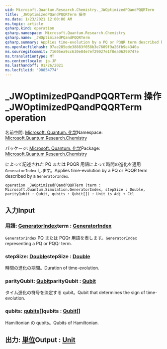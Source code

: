 ```yaml
---
uid: Microsoft.Quantum.Research.Chemistry._JWOptimizedPQandPQQRTerm
title: _JWOptimizedPQandPQQRTerm 操作
ms.date: 1/23/2021 12:00:00 AM
ms.topic: article
qsharp.kind: operation
qsharp.namespace: Microsoft.Quantum.Research.Chemistry
qsharp.name: _JWOptimizedPQandPQQRTerm
qsharp.summary: Applies time-evolution by a PQ or PQQR term described by a `GeneratorIndex`.
ms.openlocfilehash: 97ae285ede38883f058b3e7609f9a26fb9e4340a
ms.sourcegitcommit: 71605ea9cc630e84e7ef29027e1f0ea06299747e
ms.translationtype: MT
ms.contentlocale: ja-JP
ms.lasthandoff: 01/26/2021
ms.locfileid: "98854774"
---
```

# <a name="_jwoptimizedpqandpqqrterm-operation"></a><span data-ttu-id="51c66-102">_JWOptimizedPQandPQQRTerm 操作</span><span class="sxs-lookup"><span data-stu-id="51c66-102">_JWOptimizedPQandPQQRTerm operation</span></span>

<span data-ttu-id="51c66-103">名前空間: [Microsoft. Quantum. 化学](xref:Microsoft.Quantum.Research.Chemistry)</span><span class="sxs-lookup"><span data-stu-id="51c66-103">Namespace: [Microsoft.Quantum.Research.Chemistry](xref:Microsoft.Quantum.Research.Chemistry)</span></span>

<span data-ttu-id="51c66-104">パッケージ: [Microsoft. Quantum. 化学](https://nuget.org/packages/Microsoft.Quantum.Research.Chemistry)</span><span class="sxs-lookup"><span data-stu-id="51c66-104">Package: [Microsoft.Quantum.Research.Chemistry](https://nuget.org/packages/Microsoft.Quantum.Research.Chemistry)</span></span>


<span data-ttu-id="51c66-105">によって記述された PQ または PQQR 用語によって時間の進化を適用 `GeneratorIndex` します。</span><span class="sxs-lookup"><span data-stu-id="51c66-105">Applies time-evolution by a PQ or PQQR term described by a `GeneratorIndex`.</span></span>

```qsharp
operation _JWOptimizedPQandPQQRTerm (term : Microsoft.Quantum.Simulation.GeneratorIndex, stepSize : Double, parityQubit : Qubit, qubits : Qubit[]) : Unit is Adj + Ctl
```


## <a name="input"></a><span data-ttu-id="51c66-106">入力</span><span class="sxs-lookup"><span data-stu-id="51c66-106">Input</span></span>

### <a name="term--generatorindex"></a><span data-ttu-id="51c66-107">用語: [GeneratorIndex](xref:Microsoft.Quantum.Simulation.GeneratorIndex)</span><span class="sxs-lookup"><span data-stu-id="51c66-107">term : [GeneratorIndex](xref:Microsoft.Quantum.Simulation.GeneratorIndex)</span></span>

<span data-ttu-id="51c66-108">`GeneratorIndex` PQ または PQQr 用語を表します。</span><span class="sxs-lookup"><span data-stu-id="51c66-108">`GeneratorIndex` representing a PQ or PQQr term.</span></span>


### <a name="stepsize--double"></a><span data-ttu-id="51c66-109">stepSize: [Double](xref:microsoft.quantum.lang-ref.double)</span><span class="sxs-lookup"><span data-stu-id="51c66-109">stepSize : [Double](xref:microsoft.quantum.lang-ref.double)</span></span>

<span data-ttu-id="51c66-110">時間の進化の期間。</span><span class="sxs-lookup"><span data-stu-id="51c66-110">Duration of time-evolution.</span></span>


### <a name="parityqubit--qubit"></a><span data-ttu-id="51c66-111">parityQubit: [Qubit](xref:microsoft.quantum.lang-ref.qubit)</span><span class="sxs-lookup"><span data-stu-id="51c66-111">parityQubit : [Qubit](xref:microsoft.quantum.lang-ref.qubit)</span></span>

<span data-ttu-id="51c66-112">タイム進化の符号を決定する qubit。</span><span class="sxs-lookup"><span data-stu-id="51c66-112">Qubit that determines the sign of time-evolution.</span></span>


### <a name="qubits--qubit"></a><span data-ttu-id="51c66-113">qubits: [qubits](xref:microsoft.quantum.lang-ref.qubit)[]</span><span class="sxs-lookup"><span data-stu-id="51c66-113">qubits : [Qubit](xref:microsoft.quantum.lang-ref.qubit)[]</span></span>

<span data-ttu-id="51c66-114">Hamiltonian の qubits。</span><span class="sxs-lookup"><span data-stu-id="51c66-114">Qubits of Hamiltonian.</span></span>



## <a name="output--unit"></a><span data-ttu-id="51c66-115">出力: [単位](xref:microsoft.quantum.lang-ref.unit)</span><span class="sxs-lookup"><span data-stu-id="51c66-115">Output : [Unit](xref:microsoft.quantum.lang-ref.unit)</span></span>

